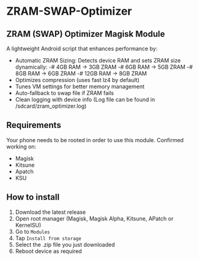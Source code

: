 # ZRAM-SWAP-Optimizer
## ZRAM (SWAP) Optimizer Magisk Module
A lightweight Android script that enhances performance by:
* Automatic ZRAM Sizing:
Detects device RAM and sets ZRAM size dynamically:
-# 4GB RAM → 3GB ZRAM
-# 6GB RAM → 5GB ZRAM
-# 8GB RAM → 6GB ZRAM
-# 12GB RAM → 8GB ZRAM
* Optimizes compression (uses fast lz4 by default)
* Tunes VM settings for better memory management
* Auto-fallback to swap file if ZRAM fails
* Clean logging with device info (Log file can be found in /sdcard/zram_optimizer.log)

## Requirements
Your phone needs to be rooted in order to use this module.
Confirmed working on:
* Magisk
* Kitsune
* Apatch
* KSU

## How to install
1. Download the latest release
2. Open root manager (Magisk, Magisk Alpha, Kitsune, APatch or KernelSU)
3. Go to `Modules`
4. Tap `Install from storage`
5. Select the .zip file you just downloaded
6. Reboot device as required

